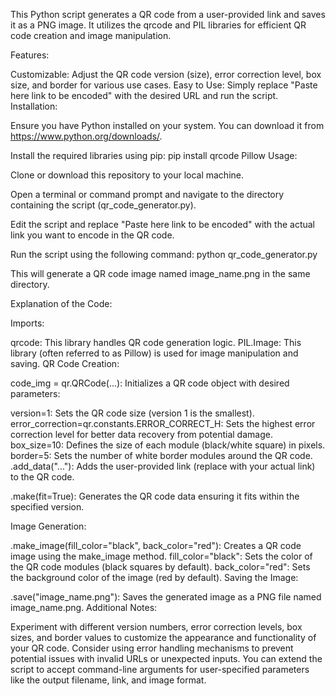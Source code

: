 This Python script generates a QR code from a user-provided link and saves it as a PNG image. It utilizes the qrcode and PIL libraries for efficient QR code creation and image manipulation.

Features:

Customizable: Adjust the QR code version (size), error correction level, box size, and border for various use cases.
Easy to Use: Simply replace "Paste here link to be encoded" with the desired URL and run the script.
Installation:

Ensure you have Python installed on your system. You can download it from https://www.python.org/downloads/.

Install the required libraries using pip:
pip install qrcode Pillow
Usage:

Clone or download this repository to your local machine.

Open a terminal or command prompt and navigate to the directory containing the script (qr_code_generator.py).

Edit the script and replace "Paste here link to be encoded" with the actual link you want to encode in the QR code.

Run the script using the following command:
python qr_code_generator.py

This will generate a QR code image named image_name.png in the same directory.

Explanation of the Code:

Imports:

qrcode: This library handles QR code generation logic.
PIL.Image: This library (often referred to as Pillow) is used for image manipulation and saving.
QR Code Creation:

code_img = qr.QRCode(...): Initializes a QR code object with desired parameters:

version=1: Sets the QR code size (version 1 is the smallest).
error_correction=qr.constants.ERROR_CORRECT_H: Sets the highest error correction level for better data recovery from potential damage.
box_size=10: Defines the size of each module (black/white square) in pixels.
border=5: Sets the number of white border modules around the QR code.
.add_data("..."): Adds the user-provided link (replace with your actual link) to the QR code.

.make(fit=True): Generates the QR code data ensuring it fits within the specified version.

Image Generation:

.make_image(fill_color="black", back_color="red"): Creates a QR code image using the make_image method.
fill_color="black": Sets the color of the QR code modules (black squares by default).
back_color="red": Sets the background color of the image (red by default).
Saving the Image:

.save("image_name.png"): Saves the generated image as a PNG file named image_name.png.
Additional Notes:

Experiment with different version numbers, error correction levels, box sizes, and border values to customize the appearance and functionality of your QR code.
Consider using error handling mechanisms to prevent potential issues with invalid URLs or unexpected inputs.
You can extend the script to accept command-line arguments for user-specified parameters like the output filename, link, and image format.
